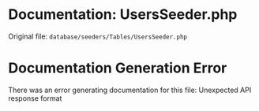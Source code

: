 # Documentation: UsersSeeder.php

Original file: `database/seeders/Tables/UsersSeeder.php`

# Documentation Generation Error

There was an error generating documentation for this file: Unexpected API response format